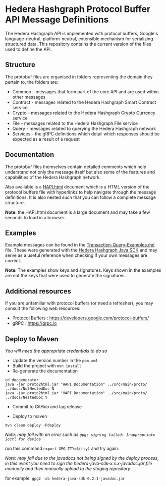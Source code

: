 # Hedera Hashgraph Protocol Buffer API Message Definitions

The Hedera Hashgraph API is implemented with protocol buffers, Google's language-neutral, platform-neutral, extensible mechanism for serializing structured data. This repository contains the current version of the files used to define the API.

## Structure

The protobuf files are organised in folders representing the domain they pertain to, the folders are:

- Common - messages that form part of the core API and are used within other messages
- Contract - messages related to the Hedera Hashgraph Smart Contract service
- Crypto - messages related to the Hedera Hashgraph Crypto Currency service
- File - messages related to the Hedera Hashgraph File service
- Query - messages related to querying the Hedera Hashgraph network
- Services - the gRPC definitions which detail which responses should be expected as a result of a request

## Documentation

The protobuf files themselves contain detailed comments which help understand not only the message itself but also some of the features and capabilities of the Hedera Hashgraph network.

Also available is a [HAPI.html](https://github.com/hashgraph/hedera-protobuf/blob/master/HAPI.html) document which is a HTML version of the protocol buffers file with hyperlinks to help navigate through the message definitions. It is also nested such that you can follow a complete message structure.

__Note__: the HAPI.html document is a large document and may take a few seconds to load in a browser.

## Examples

Example messages can be found in the [Transaction-Query-Examples.md](https://github.com/hashgraph/hedera-protobuf/blob/master/Transaction-Query-Examples.md) file. These were generated with the [Hedera Hashgraph Java SDK](https://github.com/hashgraph/hedera-sdk-java) and may serve as a useful reference when checking if your own messages are correct.

__Note__: The examples show keys and signatures. Keys shown in the examples are not the keys that were used to generate the signatures.

## Additional resources

If you are unfamiliar with protocol buffers (or need a refresher), you may consult the following web resources:

- Protocol Buffers : https://developers.google.com/protocol-buffers/
- gRPC : https://grpc.io

## Deploy to Maven

*You will need the appropriate credentials to do so*

- Update the version number in the `pom.xml`
- Build the project with `mvn install`
- Re-generate the documentation

```shell
cd docgenerator
java -jar proto2html.jar "HAPI Documentation" ../src/main/proto/ ../docs/NotNestedDoc N
java -jar proto2html.jar "HAPI Documentation" ../src/main/proto/ ../docs/NestedDoc Y
```

- Commit to GitHub and tag release

- Deploy to maven

`mvn clean deploy -Pdeploy`

*Note: may fail with an error such as `gpg: signing failed: Inappropriate ioctl for device`*

run this command `export GPG_TTY=$(tty)` and try again.

*Note: may fail due to the javadocs not being signed by the deploy process, in this event you need to sign the hedera-java-sdk-x.x.x-javadoc.jar file manually and then manually upload to the staging repository*

for example: `gpg2 -ab hedera-java-sdk-0.2.1-javadoc.jar`
